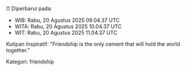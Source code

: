 ⏰ Diperbarui pada:
- WIB: Rabu, 20 Agustus 2025 09.04.37 UTC
- WITA: Rabu, 20 Agustus 2025 10.04.37 UTC
- WIT: Rabu, 20 Agustus 2025 11.04.37 UTC

Kutipan Inspiratif:
"Friendship is the only cement that will hold the world together."


Kategori: friendship

